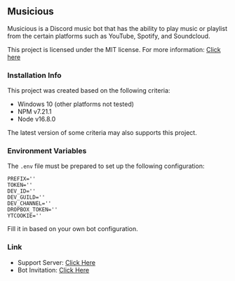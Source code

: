 ## **Musicious**
Musicious is a Discord music bot that has the ability to play music or playlist from the certain platforms such as YouTube, Spotify, and Soundcloud.

This project is licensed under the MIT license. For more information: [Click here](https://github.com/Zlarex/Musicious/blob/main/LICENSE)

### **Installation Info**
This project was created based on the following criteria:
- Windows 10 (other platforms not tested)
- NPM v7.21.1
- Node v16.8.0

The latest version of some criteria may also supports this project.

### **Environment Variables**
The `.env` file must be prepared to set up the following configuration:
```
PREFIX=''
TOKEN=''
DEV_ID=''
DEV_GUILD=''
DEV_CHANNEL=''
DROPBOX_TOKEN=''
YTCOOKIE=''
```
Fill it in based on your own bot configuration.

### **Link**
- Support Server: [Click Here](https://discord.gg/UDSSGat9Kj)
- Bot Invitation: [Click Here](https://discord.com/api/oauth2/authorize?client_id=931014951500390540&permissions=137505397056&scope=bot)
